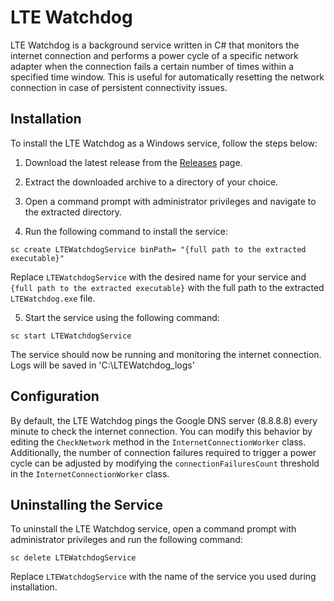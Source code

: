 # LTE Watchdog

LTE Watchdog is a background service written in C# that monitors the internet connection and performs a power cycle of a specific network adapter when the connection fails a certain number of times within a specified time window. This is useful for automatically resetting the network connection in case of persistent connectivity issues.

## Installation

To install the LTE Watchdog as a Windows service, follow the steps below:

1. Download the latest release from the [Releases](https://github.com/your-username/your-repository/releases) page.

2. Extract the downloaded archive to a directory of your choice.

3. Open a command prompt with administrator privileges and navigate to the extracted directory.

4. Run the following command to install the service:

```
sc create LTEWatchdogService binPath= "{full path to the extracted executable}"
```

Replace `LTEWatchdogService` with the desired name for your service and `{full path to the extracted executable}` with the full path to the extracted `LTEWatchdog.exe` file.

5. Start the service using the following command:

```
sc start LTEWatchdogService
```


The service should now be running and monitoring the internet connection. Logs will be saved in 'C:\LTEWatchdog_logs'

## Configuration

By default, the LTE Watchdog pings the Google DNS server (8.8.8.8) every minute to check the internet connection. You can modify this behavior by editing the `CheckNetwork` method in the `InternetConnectionWorker` class. Additionally, the number of connection failures required to trigger a power cycle can be adjusted by modifying the `connectionFailuresCount` threshold in the `InternetConnectionWorker` class.

## Uninstalling the Service

To uninstall the LTE Watchdog service, open a command prompt with administrator privileges and run the following command:

```
sc delete LTEWatchdogService
```

Replace `LTEWatchdogService` with the name of the service you used during installation.
